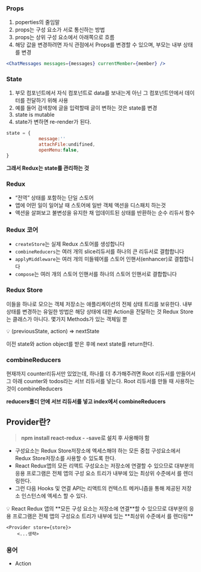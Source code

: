 ### Props

1. poperties의 줄임말
2. props는 구성 요소가 서로 통신하는 방법
3. props는 상위 구성 요소에서 아래쪽으로 흐름
4. 해당 값을 변경하려면 자식 관점에서 Props를 변경할 수 있으며, 부모는 내부 상태를 변경

```jsx
<ChatMessages messages={messages} currentMember={member} />
```

### State

1. 부모 컴포넌트에서 자식 컴포넌트로 data를 보내는게 아닌 그 컴포넌트안에서 데이터를 전달하기 위해 사용
2. 예를 들어 검색창에 글을 입력할때 글이 변하는 것은 state를 변경
3. state is mutable
4. state가 변하면 re-render가 된다.

```jsx
state = {
			message:''
			attachFile:undifined,
			openMenu:false,
}
```

**그래서 Redux는 state를 관리하는 것**

### Redux

-   “전역” 상태를 포함하는 단일 스토어
-   앱에 어떤 일이 일어날 때 스토어에 일반 객체 액션을 디스패치 하는것
-   액션을 살펴보고 불변성을 유지한 채 업데이트된 상태를 반환하는 순수 리듀서 함수

### Redux 코어

-   `createStore`는 실제 Redux 스토어를 생성합니다
-   `combineReducers`는 여러 개의 slice리듀서를 하나의 큰 리듀서로 결합합니다
-   `applyMiddleware`는 여러 개의 미들웨어를 스토어 인핸서(enhancer)로 결합합니다
-   `compose`는 여러 개의 스토어 인핸서를 하나의 스토어 인핸서로 결합합니다

### Redux Store

이들을 하나로 모으는 객체 저장소는 애플리케이션의 전체 상태 트리를 보유한다.
내부 상태를 변경하는 유일한 방법은 해당 상태에 대한 Action을 전달하는 것
Redux Store는 클래스가 아니다. 몇가지 Methods가 있는 객체일 뿐

<aside>
💡 (previousState, action) ⇒ nextState

</aside>

이전 state와 action object를 받은 후에 next state를 return한다.

### combineReducers

현재까지 counter리듀서만 있었는데, 하나를 더 추가해주려면
Root 리듀서를 만들어서 그 아래 counter와 todos라는 서브 리듀서를 넣는다.
Root 리듀서를 만들 때 사용하는 것이 combineReducers

**reducers폴더 안에 서브 리듀서를 넣고 index에서 combineReducers**

## Provider란?

> **npm install react-redux - -save로 설치 후 사용해야 함**

-   <Provieder> 구성요소는 Redux Store저장소에 엑세스해야 하는
    모든 중첩 구성요소에서 Redux Store저장소를 사용할 수 있도록 한다.
-   React Redux앱의 모든 리액트 구성요소는 저장소에 연결할 수 있으므로
    대부분의 응용 프로그램은 전체 앱의 구성 요소 트리가 내부에 있는
    최상위 수준에서 <Provider>를 렌더링한다.
-   그런 다음 Hooks 및 연결 API는 리액트의 컨텍스트 메커니즘을 통해
    제공된 저장소 인스턴스에 엑세스 할 수 있다.

<aside>
💡 React Redux 앱의 **모든 구성 요소는 저장소에 연결**할 수 있으므로 대부분의 응용 프로그램은
전체 앱의 구성요소 트리가 내부에 있는 **최상위 수준에서 <Provider>를 렌더링**

</aside>

```tsx
<Provider store={store}>
	<...생략>
```

### 용어

-   Action
